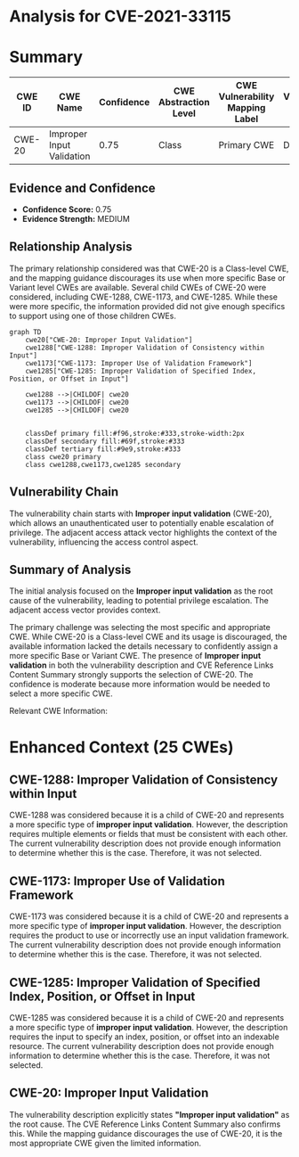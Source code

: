 # Analysis for CVE-2021-33115

# Summary

| CWE ID | CWE Name | Confidence | CWE Abstraction Level | CWE Vulnerability Mapping Label | CWE-Vulnerability Mapping Notes |
|---|---|---|---|---|---|
| CWE-20 | Improper Input Validation | 0.75 | Class | Primary CWE | Discouraged |

## Evidence and Confidence

*   **Confidence Score:** 0.75
*   **Evidence Strength:** MEDIUM

## Relationship Analysis
The primary relationship considered was that CWE-20 is a Class-level CWE, and the mapping guidance discourages its use when more specific Base or Variant level CWEs are available. Several child CWEs of CWE-20 were considered, including CWE-1288, CWE-1173, and CWE-1285. While these were more specific, the information provided did not give enough specifics to support using one of those children CWEs.

```mermaid
graph TD
    cwe20["CWE-20: Improper Input Validation"]
    cwe1288["CWE-1288: Improper Validation of Consistency within Input"]
    cwe1173["CWE-1173: Improper Use of Validation Framework"]
    cwe1285["CWE-1285: Improper Validation of Specified Index, Position, or Offset in Input"]

    cwe1288 -->|CHILDOF| cwe20
    cwe1173 -->|CHILDOF| cwe20
    cwe1285 -->|CHILDOF| cwe20
    

    classDef primary fill:#f96,stroke:#333,stroke-width:2px
    classDef secondary fill:#69f,stroke:#333
    classDef tertiary fill:#9e9,stroke:#333
    class cwe20 primary
    class cwe1288,cwe1173,cwe1285 secondary
```

## Vulnerability Chain
The vulnerability chain starts with **Improper input validation** (CWE-20), which allows an unauthenticated user to potentially enable escalation of privilege. The adjacent access attack vector highlights the context of the vulnerability, influencing the access control aspect.

## Summary of Analysis
The initial analysis focused on the **Improper input validation** as the root cause of the vulnerability, leading to potential privilege escalation. The adjacent access vector provides context.

The primary challenge was selecting the most specific and appropriate CWE. While CWE-20 is a Class-level CWE and its usage is discouraged, the available information lacked the details necessary to confidently assign a more specific Base or Variant CWE. The presence of **Improper input validation** in both the vulnerability description and CVE Reference Links Content Summary strongly supports the selection of CWE-20. The confidence is moderate because more information would be needed to select a more specific CWE.

Relevant CWE Information:

# Enhanced Context (25 CWEs)

## CWE-1288: Improper Validation of Consistency within Input

CWE-1288 was considered because it is a child of CWE-20 and represents a more specific type of **improper input validation**. However, the description requires multiple elements or fields that must be consistent with each other. The current vulnerability description does not provide enough information to determine whether this is the case. Therefore, it was not selected.

## CWE-1173: Improper Use of Validation Framework

CWE-1173 was considered because it is a child of CWE-20 and represents a more specific type of **improper input validation**. However, the description requires the product to use or incorrectly use an input validation framework. The current vulnerability description does not provide enough information to determine whether this is the case. Therefore, it was not selected.

## CWE-1285: Improper Validation of Specified Index, Position, or Offset in Input

CWE-1285 was considered because it is a child of CWE-20 and represents a more specific type of **improper input validation**. However, the description requires the input to specify an index, position, or offset into an indexable resource. The current vulnerability description does not provide enough information to determine whether this is the case. Therefore, it was not selected.

## CWE-20: Improper Input Validation

The vulnerability description explicitly states **"Improper input validation"** as the root cause. The CVE Reference Links Content Summary also confirms this. While the mapping guidance discourages the use of CWE-20, it is the most appropriate CWE given the limited information.